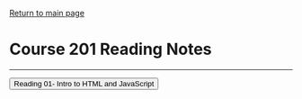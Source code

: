 [Return to main page](https://KrisDunning.github.io/reading-notes/)

# Course 201 Reading Notes

*****  

<Button onClick= "window.location.href='https://krisdunning.github.io/201//201reading-notes/class-01.html';">Reading 01- Intro to HTML and JavaScript</button>  
